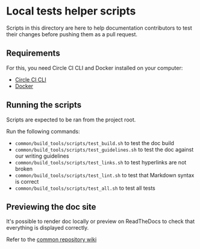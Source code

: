 # Local tests helper scripts

Scripts in this directory are here to help documentation contributors to test their changes before
pushing them as a pull request.

## Requirements

For this, you need Circle CI CLI and Docker installed on your computer:

- [Circle CI CLI](https://circleci.com/docs/2.0/local-cli/)
- [Docker](https://docs.docker.com/get-docker/)

## Running the scripts

Scripts are expected to be ran from the project root.

Run the following commands:

- `common/build_tools/scripts/test_build.sh` to test the doc build
- `common/build_tools/scripts/test_guidelines.sh` to test the doc against our writing guidelines
- `common/build_tools/scripts/test_links.sh` to test hyperlinks are not broken
- `common/build_tools/scripts/test_lint.sh` to test that Markdown syntax is correct
- `common/build_tools/scripts/test_all.sh` to test all tests

## Previewing the doc site

It's possible to render doc locally or preview on ReadTheDocs to check that everything is displayed correctly.

Refer to the [common repository wiki](https://github.com/Consensys/doc.common/wiki/MkDocs-And-Custom-Markdown-Guide#preview-the-documentation)

